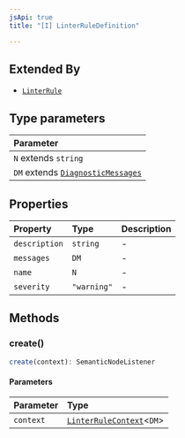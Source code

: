 ```yaml
---
jsApi: true
title: "[I] LinterRuleDefinition"

---
```

## Extended By

- [`LinterRule`](LinterRule.md)

## Type parameters

| Parameter |
| :------ |
| `N` extends `string` |
| `DM` extends [`DiagnosticMessages`](DiagnosticMessages.md) |

## Properties

| Property | Type | Description |
| :------ | :------ | :------ |
| `description` | `string` | - |
| `messages` | `DM` | - |
| `name` | `N` | - |
| `severity` | `"warning"` | - |

## Methods

### create()

```ts
create(context): SemanticNodeListener
```

#### Parameters

| Parameter | Type |
| :------ | :------ |
| `context` | [`LinterRuleContext`](LinterRuleContext.md)<`DM`\> |

